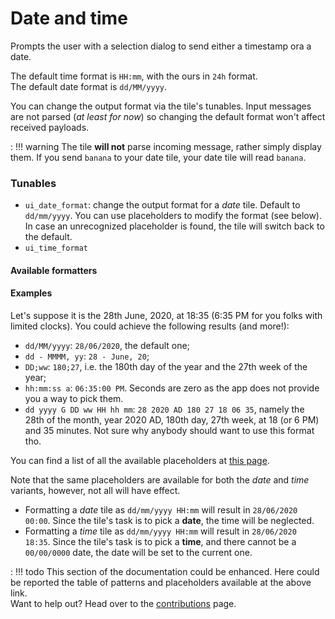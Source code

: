 # Date and time

Prompts the user with a selection dialog to send either a timestamp ora a date.

The default time format is `HH:mm`, with the ours in `24h` format.  
The default date format is `dd/MM/yyyy`.

You can change the output format via the tile's tunables. Input messages are not parsed (*at least for now*) so changing the default format won't affect received payloads.

:   !!! warning
        The tile **will not** parse incoming message, rather simply display them. If you send `banana` to your date tile, your date tile will read `banana`.

### Tunables

- `ui_date_format`: change the output format for a *date* tile. Default to `dd/mm/yyyy`. You can use placeholders to modify the format (see below). In case an unrecognized placeholder is found, the tile will switch back to the default.
- `ui_time_format`

#### Available formatters

#### Examples

Let's suppose it is the 28th June, 2020, at 18:35 (6:35 PM for you folks with limited clocks). You could achieve the following results (and more!):

- `dd/MM/yyyy`: `28/06/2020`, the default one;
- `dd - MMMM, yy`: `28 - June, 20`;
- `DD;ww`: `180;27`, i.e. the 180th day of the year and the 27th week of the year;
- `hh:mm:ss a`: `06:35:00 PM`. Seconds are zero as the app does not provide you a way to pick them.
- `dd yyyy G DD ww HH hh mm`: `28 2020 AD 180 27 18 06 35`, namely the 28th of the month, year 2020 AD, 180th day, 27th week, at 18 (or 6 PM) and 35 minutes. Not sure why anybody should want to use this format tho.

You can find a list of all the available placeholders at [this page](https://developer.android.com/reference/java/text/SimpleDateFormat#date-and-time-patterns).

Note that the same placeholders are available for both the *date* and *time* variants, however, not all will have effect.

- Formatting a *date* tile as `dd/mm/yyyy HH:mm` will result in `28/06/2020 00:00`. Since the tile's task is to pick a **date**, the time will be neglected.
- Formatting a *time* tile as `dd/mm/yyyy HH:mm` will result in `28/06/2020 18:35`. Since the tile's task is to pick a **time**, and there cannot be a `00/00/0000` date, the date will be set to the current one.

:   !!! todo
        This section of the documentation could be enhanced. Here could be reported the table of patterns and placeholders available at the above link.  
        Want to help out? Head over to the [contributions](../contributing.md) page.